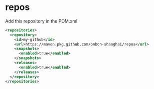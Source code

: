 # repos

Add this repository in the POM.xml

```xml
<repositories>
  <repository>
    <id>my-github</id>
    <url>https://maven.pkg.github.com/onbon-shanghai/repos</url>
    <snapshots>
      <enabled>true</enabled>
    </snapshots>
    <releases>
      <enabled>true</enabled>
    </releases>  
  </repository>
</repositories>
```
